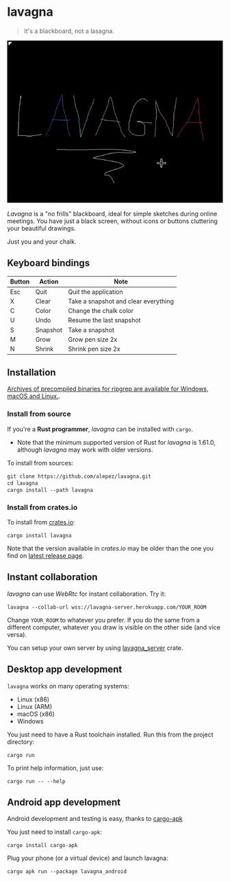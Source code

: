 # lavagna

> It's a blackboard, not a lasagna.

![preview](.lavagna.gif)

*Lavagna* is a "no frills" blackboard, ideal for simple sketches during online
meetings. You have just a black screen, without icons or buttons cluttering
your beautiful drawings.

Just you and your chalk.

## Keyboard bindings

| Button | Action   | Note                                 |
|--------|----------|--------------------------------------|
| Esc    | Quit     | Quit the application                 |
| X      | Clear    | Take a snapshot and clear everything |
| C      | Color    | Change the chalk color               |
| U      | Undo     | Resume the last snapshot             |
| S      | Snapshot | Take a snapshot                      |
| M      | Grow     | Grow pen size 2x                     |
| N      | Shrink   | Shrink pen size 2x                   |

## Installation

[Archives of precompiled binaries for ripgrep are available for Windows, macOS
and Linux.](https://github.com/alepez/lavagna/releases/latest).

### Install from source

If you're a **Rust programmer**, *lavagna* can be installed with `cargo`.

- Note that the minimum supported version of Rust for *lavagna* is 1.61.0,
  although *lavagna* may work with older versions.

To install from sources:

```shell
git clone https://github.com/alepez/lavagna.git
cd lavagna
cargo install --path lavagna
```

### Install from crates.io

To install from [crates.io](https://crates.io):

```shell
cargo install lavagna
```

Note that the version available in *crates.io* may be older than the one you
find on [latest release
page](https://github.com/alepez/lavagna/releases/latest).

## Instant collaboration

*lavagna* can use *WebRtc* for instant collaboration. Try it:

```shell
lavagna --collab-url wss://lavagna-server.herokuapp.com/YOUR_ROOM
```

Change `YOUR_ROOM` to whatever you prefer. If you do the same from a different
computer, whatever you draw is visible on the other side (and vice versa).

You can setup your own server by using
[lavagna_server](https://github.com/alepez/lavagna_server) crate.

## Desktop app development

`lavagna` works on many operating systems:

- Linux (x86)
- Linux (ARM)
- macOS (x86)
- Windows

You just need to have a Rust toolchain installed. Run this from the project
directory:

```shell
cargo run
```

To print help information, just use:

```shell
cargo run -- --help
```

## Android app development

Android development and testing is easy, thanks to [cargo-apk](https://crates.io/crates/cargo-apk)

You just need to install `cargo-apk`:

```shell
cargo install cargo-apk
```

Plug your phone (or a virtual device) and launch lavagna:

```shell
cargo apk run --package lavagna_android
```

